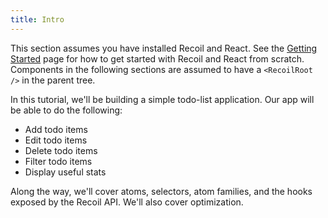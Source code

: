 ```yaml
---
title: Intro
---
```


This section assumes you have installed Recoil and React. See the [Getting Started](/docs/introduction/getting-started) page for how to get started with Recoil and React from scratch. Components in the following sections are assumed to have a `<RecoilRoot />` in the parent tree.

In this tutorial, we'll be building a simple todo-list application. Our app will be able to do the following:

- Add todo items
- Edit todo items
- Delete todo items
- Filter todo items
- Display useful stats

Along the way, we'll cover atoms, selectors, atom families, and the hooks exposed by the Recoil API. We'll also cover optimization.
